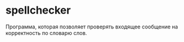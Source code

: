 # spellchecker
Программа, которая позволяет проверять входящее сообщение на корректность по словарю слов.
